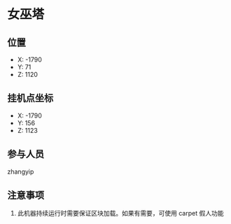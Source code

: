 # 女巫塔

## 位置

- X: -1790
- Y: 71
- Z: 1120

## 挂机点坐标

- X: -1790
- Y: 156
- Z: 1123

## 参与人员

zhangyip

## 注意事项

1. 此机器持续运行时需要保证区块加载。如果有需要，可使用 carpet 假人功能
